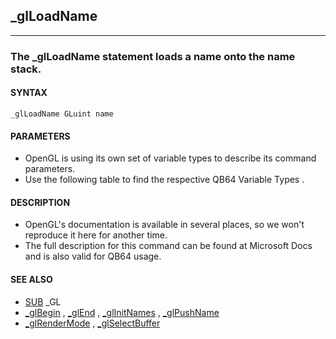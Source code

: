 ## _glLoadName
---

### The _glLoadName statement loads a name onto the name stack.

#### SYNTAX

`_glLoadName GLuint name`

#### PARAMETERS
* OpenGL is using its own set of variable types to describe its command parameters.
* Use the following table to find the respective QB64 Variable Types .


#### DESCRIPTION
* OpenGL's documentation is available in several places, so we won't reproduce it here for another time.
* The full description for this command can be found at Microsoft Docs and is also valid for QB64 usage.


#### SEE ALSO
* [SUB](./SUB.md) _GL
* [_glBegin](./_glBegin.md) , [_glEnd](./_glEnd.md) , [_glInitNames](./_glInitNames.md) , [_glPushName](./_glPushName.md)
* [_glRenderMode](./_glRenderMode.md) , [_glSelectBuffer](./_glSelectBuffer.md)

